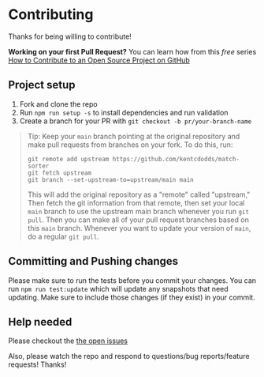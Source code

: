 # Contributing

Thanks for being willing to contribute!

**Working on your first Pull Request?** You can learn how from this _free_
series [How to Contribute to an Open Source Project on GitHub][egghead]

## Project setup

1. Fork and clone the repo
2. Run `npm run setup -s` to install dependencies and run validation
3. Create a branch for your PR with `git checkout -b pr/your-branch-name`

> Tip: Keep your `main` branch pointing at the original repository and make pull
> requests from branches on your fork. To do this, run:
>
> ```
> git remote add upstream https://github.com/kentcdodds/match-sorter
> git fetch upstream
> git branch --set-upstream-to=upstream/main main
> ```
>
> This will add the original repository as a "remote" called "upstream," Then
> fetch the git information from that remote, then set your local `main` branch
> to use the upstream main branch whenever you run `git pull`. Then you can make
> all of your pull request branches based on this `main` branch. Whenever you
> want to update your version of `main`, do a regular `git pull`.

## Committing and Pushing changes

Please make sure to run the tests before you commit your changes. You can run
`npm run test:update` which will update any snapshots that need updating. Make
sure to include those changes (if they exist) in your commit.

## Help needed

Please checkout the [the open issues][issues]

Also, please watch the repo and respond to questions/bug reports/feature
requests! Thanks!

<!-- prettier-ignore-start -->
[egghead]: https://egghead.io/series/how-to-contribute-to-an-open-source-project-on-github
[all-contributors]: https://github.com/all-contributors/all-contributors
[issues]: https://github.com/kentcdodds/match-sorter/issues
<!-- prettier-ignore-end -->
